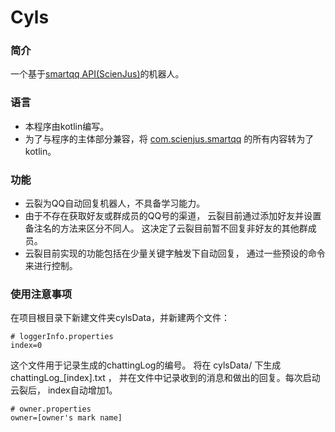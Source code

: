 # Cyls
### 简介
一个基于[smartqq API(ScienJus)][smartqq]的机器人。

### 语言
- 本程序由kotlin编写。<br>
- 为了与程序的主体部分兼容，将 [com.scienjus.smartqq] 的所有内容转为了kotlin。

### 功能
- 云裂为QQ自动回复机器人，不具备学习能力。
- 由于不存在获取好友或群成员的QQ号的渠道，
云裂目前通过添加好友并设置备注名的方法来区分不同人。
这决定了云裂目前暂不回复非好友的其他群成员。
- 云裂目前实现的功能包括在少量关键字触发下自动回复，
通过一些预设的命令来进行控制。

### 使用注意事项
在项目根目录下新建文件夹cylsData，并新建两个文件：

```properties
# loggerInfo.properties
index=0
```
这个文件用于记录生成的chattingLog的编号。
将在 cylsData/ 下生成 chattingLog_\[index].txt ，
并在文件中记录收到的消息和做出的回复。每次启动云裂后，
index自动增加1。
```properties
# owner.properties
owner=[owner's mark name]
```

[smartqq]: https://github.com/ScienJus/smartqq
[com.scienjus.smartqq]: https://github.com/ThomasVadeSmileLee/cyls/tree/master/src/main/kotlin/com/scienjus/smartqq
